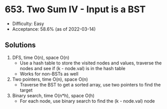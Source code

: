 # 653. Two Sum IV - Input is a BST
- Difficulty: Easy
- Acceptance: 58.6% (as of 2022-03-14)

## Solutions
   1. DFS, time O(n), space O(n)
      * Use a hash table to store the visited nodes and values, traverse the nodes and see if (k - node.val) is in the hash table
      * Works for non-BSTs as well
   1. Two pointers, time O(n), space O(n)
      * Traverse the BST to get a sorted array, use two pointers to find the target
   1. Binary search, time O(n*h), space O(h)
      * For each node, use binary search to find the (k - node.val) node